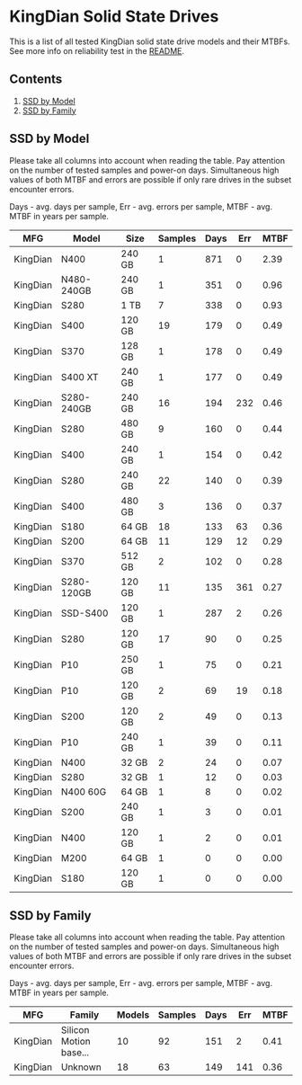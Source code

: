 KingDian Solid State Drives
===========================

This is a list of all tested KingDian solid state drive models and their MTBFs. See
more info on reliability test in the [README](https://github.com/linuxhw/SMART).

Contents
--------

1. [ SSD by Model  ](#ssd-by-model)
2. [ SSD by Family ](#ssd-by-family)

SSD by Model
------------

Please take all columns into account when reading the table. Pay attention on the
number of tested samples and power-on days. Simultaneous high values of both MTBF
and errors are possible if only rare drives in the subset encounter errors.

Days - avg. days per sample,
Err  - avg. errors per sample,
MTBF - avg. MTBF in years per sample.

| MFG       | Model              | Size   | Samples | Days  | Err   | MTBF |
|-----------|--------------------|--------|---------|-------|-------|------|
| KingDian  | N400               | 240 GB | 1       | 871   | 0     | 2.39   |
| KingDian  | N480-240GB         | 240 GB | 1       | 351   | 0     | 0.96   |
| KingDian  | S280               | 1 TB   | 7       | 338   | 0     | 0.93   |
| KingDian  | S400               | 120 GB | 19      | 179   | 0     | 0.49   |
| KingDian  | S370               | 128 GB | 1       | 178   | 0     | 0.49   |
| KingDian  | S400 XT            | 240 GB | 1       | 177   | 0     | 0.49   |
| KingDian  | S280-240GB         | 240 GB | 16      | 194   | 232   | 0.46   |
| KingDian  | S280               | 480 GB | 9       | 160   | 0     | 0.44   |
| KingDian  | S400               | 240 GB | 1       | 154   | 0     | 0.42   |
| KingDian  | S280               | 240 GB | 22      | 140   | 0     | 0.39   |
| KingDian  | S400               | 480 GB | 3       | 136   | 0     | 0.37   |
| KingDian  | S180               | 64 GB  | 18      | 133   | 63    | 0.36   |
| KingDian  | S200               | 64 GB  | 11      | 129   | 12    | 0.29   |
| KingDian  | S370               | 512 GB | 2       | 102   | 0     | 0.28   |
| KingDian  | S280-120GB         | 120 GB | 11      | 135   | 361   | 0.27   |
| KingDian  | SSD-S400           | 120 GB | 1       | 287   | 2     | 0.26   |
| KingDian  | S280               | 120 GB | 17      | 90    | 0     | 0.25   |
| KingDian  | P10                | 250 GB | 1       | 75    | 0     | 0.21   |
| KingDian  | P10                | 120 GB | 2       | 69    | 19    | 0.18   |
| KingDian  | S200               | 120 GB | 2       | 49    | 0     | 0.13   |
| KingDian  | P10                | 240 GB | 1       | 39    | 0     | 0.11   |
| KingDian  | N400               | 32 GB  | 2       | 24    | 0     | 0.07   |
| KingDian  | S280               | 32 GB  | 1       | 12    | 0     | 0.03   |
| KingDian  | N400 60G           | 64 GB  | 1       | 8     | 0     | 0.02   |
| KingDian  | S200               | 240 GB | 1       | 3     | 0     | 0.01   |
| KingDian  | N400               | 120 GB | 1       | 2     | 0     | 0.01   |
| KingDian  | M200               | 64 GB  | 1       | 0     | 0     | 0.00   |
| KingDian  | S180               | 120 GB | 1       | 0     | 0     | 0.00   |

SSD by Family
-------------

Please take all columns into account when reading the table. Pay attention on the
number of tested samples and power-on days. Simultaneous high values of both MTBF
and errors are possible if only rare drives in the subset encounter errors.

Days - avg. days per sample,
Err  - avg. errors per sample,
MTBF - avg. MTBF in years per sample.

| MFG       | Family                 | Models | Samples | Days  | Err   | MTBF |
|-----------|------------------------|--------|---------|-------|-------|------|
| KingDian  | Silicon Motion base... | 10     | 92      | 151   | 2     | 0.41   |
| KingDian  | Unknown                | 18     | 63      | 149   | 141   | 0.36   |
